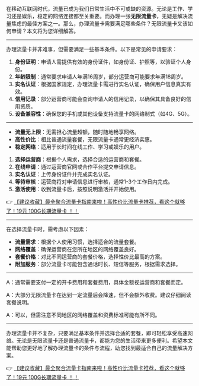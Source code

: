 
在移动互联网时代，流量已成为我们日常生活中不可或缺的资源。无论是工作、学习还是娱乐，稳定的网络连接都至关重要。而办理一张**无限流量卡**，无疑是解决流量焦虑的最佳方案之一。那么，办理流量卡需要满足哪些条件？无限流量卡又该如何申请？本文将为您详细解答。

---


办理流量卡并非难事，但需要满足一些基本条件。以下是常见的申请要求：

1. **身份证明**：申请人需提供有效的身份证件，如身份证、护照等，以验证个人身份。
2. **年龄限制**：通常要求申请人年满16周岁，部分运营商可能要求年满18周岁。
3. **实名认证**：根据国家规定，办理流量卡需进行实名认证，确保用户信息真实有效。
4. **信用记录**：部分运营商可能会查询申请人的信用记录，以确保其具备良好的信用资质。
5. **设备兼容性**：确保您的手机或其他设备支持流量卡的网络制式（如4G、5G）。

---


- **流量无上限**：无需担心流量超额，随时随地畅享网络。
- **高性价比**：相比普通流量套餐，无限流量卡通常更经济实惠。
- **稳定网络**：适用于长时间在线工作、学习或娱乐的用户。

1. **选择运营商**：根据个人需求，选择合适的运营商和套餐。
2. **在线申请**：通过运营商官网或合作平台提交申请信息。
3. **实名认证**：上传身份证件并完成实名认证。
4. **等待审核**：运营商将对申请信息进行审核，通常1-3个工作日内完成。
5. **激活使用**：收到流量卡后，按照说明激活并开始使用。

👉 [【建议收藏】最全聚合流量卡指南来啦！高性价比流量卡推荐，看这个就够了！19元 100G长期流量卡 ！！](https://bit.ly/Liuliangka)

---


在选择流量卡时，需考虑以下因素：
- **流量需求**：根据个人使用习惯，选择适合的流量套餐。
- **网络覆盖**：确保运营商在您所在地区的网络覆盖良好。
- **套餐价格**：对比不同运营商的套餐价格，选择性价比最高的方案。
- **附加服务**：部分流量卡可能包含通话时长、短信等服务，根据需求选择。

---


A：通常需要支付一定的开卡费用和套餐费用，具体金额视运营商和套餐而定。

A：大部分无限流量卡在达到一定流量后会降速，但不会额外收费。建议仔细阅读套餐说明。

A：可以，但需注意不同地区的网络覆盖和资费标准可能有所不同。

---


办理流量卡并不复杂，只要满足基本条件并选择合适的套餐，即可轻松享受高速网络。无论是无限流量卡还是普通流量卡，都能为您的生活带来更多便利。希望本文能帮助您更好地了解办理流量卡的条件与流程，助您找到最适合自己的流量解决方案。

👉 [【建议收藏】最全聚合流量卡指南来啦！高性价比流量卡推荐，看这个就够了！19元 100G长期流量卡 ！！](https://bit.ly/Liuliangka)
